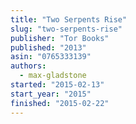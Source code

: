 ```yaml
---
title: "Two Serpents Rise"
slug: "two-serpents-rise"
publisher: "Tor Books"
published: "2013"
asin: "0765333139"
authors:
  - max-gladstone
started: "2015-02-13"
start_year: "2015"
finished: "2015-02-22"
---
```

